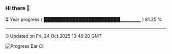 ### Hi there 👋

⏳ Year progress { ████████████████████████▁▁▁▁▁▁ } 81.25 %

---

⏰ Updated on Fri, 24 Oct 2025 13:46:20 GMT

![Progress Bar CI](https://github.com/IshwaranRudhara/GIT-ACTION/workflows/Progress%20Bar%20CI/badge.svg)

